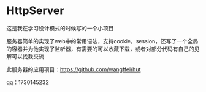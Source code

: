 # HttpServer

这是我在学习设计模式的时候写的一个小项目

服务器简单的实现了web中的常用语法，支持cookie，session，还写了一个全局的容器并为他实现了监听器，有需要的可以收藏下载，或者对部分代码有自己的见解可以找我交流

此服务器的应用项目：https://github.com/wangffei/hut

qq：1730145232
